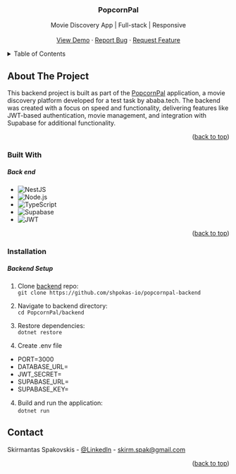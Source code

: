 <!-- PROJECT LOGO -->

<h3 align="center"> PopcornPal </h3>

  <p align="center">
    Movie Discovery App | Full-stack | Responsive
    <br />
    <br />
    <a href="https://popcornpal-webapp-7gwl.vercel.app/">View Demo</a>
    ·
    <a href="https://github.com/shpokas-io/popcornpal-webapp/issues">Report Bug</a>
    ·
    <a href="https://github.com/shpokas-io/popcornpal-webapp/issues">Request Feature</a>
  </p>
</div>

<!-- TABLE OF CONTENTS -->
<details>
  <summary>Table of Contents</summary>
  <ol>
    <li>
      <a href="#about-the-project">About The Project</a>
      <ul>
        <li><a href="#built-with">Built With</a></li>
      </ul>
    </li>
    <li>
      <a href="#installation">Installation</a>
    </li>
    </li>
    <li><a href="#contact">Contact</a></li>
    <!-- <li>
      <a href="#left-to-do">Left To Do</a>
    </li> -->
    <!-- <li>
      <a href="#future-development">Future development</a>
    </li> -->
  </ol>
</details>

<!-- ABOUT THE PROJECT -->

## About The Project

This backend project is built as part of the [PopcornPal](https://github.com/shpokas-io/popcornpal-webapp) application, a movie discovery platform developed for a test task by ababa.tech. The backend was created with a focus on speed and functionality, delivering features like JWT-based authentication, movie management, and integration with Supabase for additional functionality.

<p align="right">(<a href="#readme-top">back to top</a>)</p>

### Built With

##### Back end

- ![NestJS][NestJS]
- ![Node.js][Node.js]
- ![TypeScript][TypeScript]
- ![Supabase][Supabase]
- ![JWT][JWT]

<p align="right">(<a href="#readme-top">back to top</a>)</p>

### Installation

##### Backend Setup

1. Clone [backend](https://github.com/shpokas-io/popcornpal-backend) repo:<br>
   `git clone https://github.com/shpokas-io/popcornpal-backend`
2. Navigate to backend directory:<br>
   `cd PopcornPal/backend`
3. Restore dependencies:<br>
   `dotnet restore`

4. Create .env file

- PORT=3000
- DATABASE_URL=<your-mongodb-url>
- JWT_SECRET=<your-jwt-secret>
- SUPABASE_URL=<your-supabase-url>
- SUPABASE_KEY=<your-supabase-key>

4. Build and run the application:<br>
   `dotnet run`

## Contact

Skirmantas Spakovskis - [@LinkedIn](https://www.linkedin.com/in/skirmantasspakovskis/) - skirm.spak@gmail.com

<p align="right">(<a href="#readme-top">back to top</a>)</p>

<!-- MARKDOWN LINKS & IMAGES -->
<!-- https://www.markdownguide.org/basic-syntax/#reference-style-links. -->

[NPM]: https://img.shields.io/badge/NPM-%23000000.svg?style=for-the-badge&logo=npm&logoColor=white
[Webpack]: https://img.shields.io/badge/webpack-%238DD6F9.svg?style=for-the-badge&logo=webpack&logoColor=black
[Vite]: https://img.shields.io/badge/Vite-B73BFE?style=for-the-badge&logo=vite&logoColor=FFD62E
[JavaScript]: https://img.shields.io/badge/javascript-%23323330.svg?style=for-the-badge&logo=javascript&logoColor=%23F7DF1E
[React]: https://img.shields.io/badge/React-%2361DAFB.svg?style=for-the-badge&logo=react&logoColor=white
[HTML5]: https://img.shields.io/badge/html5-%23E34F26.svg?style=for-the-badge&logo=html5&logoColor=white
[CSS3]: https://img.shields.io/badge/css3-%231572B6.svg?style=for-the-badge&logo=css3&logoColor=white
[Parcel]: https://img.shields.io/badge/Parcel-%23B93C00.svg?style=for-the-badge&logo=parcel&logoColor=white
[SCSS]: https://img.shields.io/badge/SCSS-%23CC6699.svg?style=for-the-badge&logo=sass&logoColor=white
[Webpack]: https://img.shields.io/badge/Webpack-8DD6F9?style=for-the-badge&logo=webpack&logoColor=white
[ASP.NET Core]: https://img.shields.io/badge/ASP.NET%20Core-%230078D7.svg?style=for-the-badge&logo=aspnetcore&logoColor=white
[Tailwind CSS]: https://img.shields.io/badge/Tailwind%20CSS-%2338B2AC.svg?style=for-the-badge&logo=tailwindcss&logoColor=white
[Entity Framework Core]: https://img.shields.io/badge/Entity%20Framework%20Core-%23094E9C.svg?style=for-the-badge&logo=dotnet&logoColor=white
[NestJS]: https://img.shields.io/badge/NestJS-E0234E.svg?style=for-the-badge&logo=nestjs&logoColor=white
[Redux]: https://img.shields.io/badge/Redux-764ABC.svg?style=for-the-badge&logo=redux&logoColor=white
[MaterialUI]: https://img.shields.io/badge/Material%20UI-0081CB.svg?style=for-the-badge&logo=mui&logoColor=white
[TypeScript]: https://img.shields.io/badge/TypeScript-3178C6.svg?style=for-the-badge&logo=typescript&logoColor=white
[Supabase]: https://img.shields.io/badge/Supabase-3ECF8E.svg?style=for-the-badge&logo=supabase&logoColor=white
[Node.js]: https://img.shields.io/badge/Node.js-339933.svg?style=for-the-badge&logo=nodedotjs&logoColor=white
[JWT]: https://img.shields.io/badge/JWT-000000.svg?style=for-the-badge&logo=jsonwebtokens&logoColor=white
[product-screenshot]: public/images/prev.png
